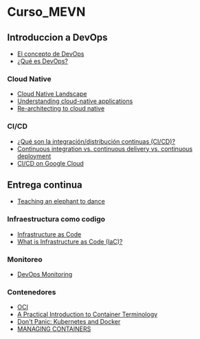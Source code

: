 # Curso_MEVN
## Introduccion a DevOps
- [El concepto de DevOps](https://www.redhat.com/es/topics/devops)
- [¿Qué es DevOps?](https://azure.microsoft.com/es-mx/overview/what-is-devops/)
### Cloud Native
- [Cloud Native Landscape](https://github.com/cncf/landscape/blob/master/README.md#trail-map)
- [Understanding cloud-native applications](https://www.redhat.com/en/topics/cloud-native-apps)
- [Re-architecting to cloud native](https://services.google.com/fh/files/misc/re_architecting_to_cloud_native_whitepaper2.pdf) 


### CI/CD

- [¿Qué son la integración/distribución continuas (CI/CD)?](https://www.redhat.com/es/topics/devops/what-is-ci-cd)
- [ Continuous integration vs. continuous delivery vs. continuous deployment ](https://www.atlassian.com/continuous-delivery/principles/continuous-integration-vs-delivery-vs-deployment)
- [CI/CD on Google Cloud](https://cloud.google.com/docs/ci-cd)
  
## Entrega continua 

- [Teaching an elephant to dance](https://www.redhat.com/es/engage/teaching-an-elephant-to-dance-20180321)

### Infraestructura como codigo 
- [Infrastructure as Code
](https://www.ibm.com/cloud/learn/infrastructure-as-code)
- [What is Infrastructure as Code (IaC)?](https://www.redhat.com/en/topics/automation/what-is-infrastructure-as-code-iac)

### Monitoreo 

- [DevOps Monitoring
](https://www.atlassian.com/devops/devops-tools/devops-monitoring)
### Contenedores

- [OCI](https://opencontainers.org/about/overview/)
- [A Practical Introduction to Container Terminology
](https://developers.redhat.com/blog/2018/02/22/container-terminology-practical-introduction/)
- [Don't Panic: Kubernetes and Docker
](https://kubernetes.io/blog/2020/12/02/dont-panic-kubernetes-and-docker/)
- [MANAGING CONTAINERS](https://access.redhat.com/documentation/en-us/red_hat_enterprise_linux_atomic_host/7/html/managing_containers/index)